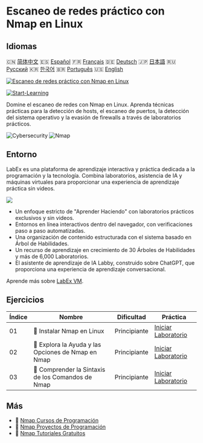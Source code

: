 # Escaneo de redes práctico con Nmap en Linux

## Idiomas

🇨🇳 [简体中文](README_zh.md) 🇪🇸 [Español](README_es.md) 🇫🇷 [Français](README_fr.md) 🇩🇪 [Deutsch](README_de.md) 🇯🇵 [日本語](README_ja.md) 🇷🇺 [Русский](README_ru.md) 🇰🇷 [한국어](README_ko.md) 🇧🇷 [Português](README_pt.md) 🇺🇸 [English](README.md) 

[![Escaneo de redes práctico con Nmap en Linux](https://cover-creator.labex.io/hands-on-network-scanning-with-nmap-on-linux.png?lang=es)](https://labex.io/es/courses/hands-on-network-scanning-with-nmap-on-linux)

[![Start-Learning](https://img.shields.io/badge/Start-Learning-whitesmoke?style=for-the-badge)](https://labex.io/es/courses/hands-on-network-scanning-with-nmap-on-linux)

Domine el escaneo de redes con Nmap en Linux. Aprenda técnicas prácticas para la detección de hosts, el escaneo de puertos, la detección del sistema operativo y la evasión de firewalls a través de laboratorios prácticos.

![Cybersecurity](https://img.shields.io/badge/Cybersecurity-whitesmoke?style=for-the-badge&logo=cybersecurity)
![Nmap](https://img.shields.io/badge/Nmap-whitesmoke?style=for-the-badge&logo=nmap)


## Entorno

LabEx es una plataforma de aprendizaje interactiva y práctica dedicada a la programación y la tecnología. Combina laboratorios, asistencia de IA y máquinas virtuales para proporcionar una experiencia de aprendizaje práctica sin videos.

![](https://tutorial-screenshot.getvm.io/images/vm-1725247253.png)

- Un enfoque estricto de "Aprender Haciendo" con laboratorios prácticos exclusivos y sin videos.
- Entornos en línea interactivos dentro del navegador, con verificaciones paso a paso automatizadas.
- Una organización de contenido estructurada con el sistema basado en Árbol de Habilidades.
- Un recurso de aprendizaje en crecimiento de 30 Árboles de Habilidades y más de 6,000 Laboratorios.
- El asistente de aprendizaje de IA Labby, construido sobre ChatGPT, que proporciona una experiencia de aprendizaje conversacional.

Aprende más sobre [LabEx VM](https://support.labex.io/using-labex/virtual-machine).

## Ejercicios

|   Índice | Nombre                                             | Dificultad   | Práctica                                                                                                                          |
|----------|----------------------------------------------------|--------------|-----------------------------------------------------------------------------------------------------------------------------------|
|       01 | 📖 Instalar Nmap en Linux                          | Principiante | <a target='_blank' href='https://labex.io/es/tutorials/nmap-install-nmap-on-linux-530181'>Iniciar Laboratorio</a>                 |
|       02 | 📖 Explora la Ayuda y las Opciones de Nmap en Nmap | Principiante | <a target='_blank' href='https://labex.io/es/tutorials/nmap-explore-nmap-help-and-options-in-nmap-547101'>Iniciar Laboratorio</a> |
|       03 | 📖 Comprender la Sintaxis de los Comandos de Nmap  | Principiante | <a target='_blank' href='https://labex.io/es/tutorials/nmap-understand-nmap-command-syntax-530159'>Iniciar Laboratorio</a>        |

## Más

- 🔗 [Nmap Cursos de Programación](https://github.com/labex-labs/awesome-programming-courses)
- 🔗 [Nmap Proyectos de Programación](https://github.com/labex-labs/awesome-programming-projects)
- 🔗 [Nmap Tutoriales Gratuitos](https://github.com/labex-labs/nmap-free-tutorials)

